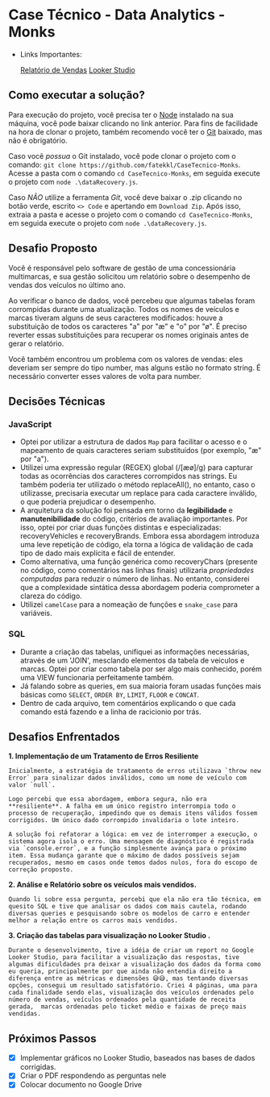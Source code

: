 # Case Técnico - Data Analytics - Monks

 - Links Importantes:

    [Relatório de Vendas](./RelatórioVendas-Monks.pdf)
    [Looker Studio](https://lookerstudio.google.com/u/0/reporting/4e3d1fde-9960-4812-a965-4403aff9f1dd/page/nrWaF)



## Como executar a solução?

Para execução do projeto, você precisa ter o [Node](https://nodejs.org/pt/download) instalado na sua máquina, você pode baixar clicando no link anterior.
Para fins de facilidade na hora de clonar o projeto, também recomendo você ter o [Git](https://git-scm.com/downloads) baixado, mas não é obrigatório.

Caso você *possua* o Git instalado, você pode clonar o projeto com o comando: `git clone https://github.com/fatekkl/CaseTecnico-Monks`. Acesse a pasta com o comando `cd CaseTecnico-Monks`, em seguida execute o projeto com `node .\dataRecovery.js`.


Caso *NÃO* utilize a ferramenta *Git*, você deve baixar o .zip clicando no botão verde, escrito `<> Code` e apertando em `Download Zip`. Após isso, extraia a pasta e acesse o projeto com o comando `cd CaseTecnico-Monks`, em seguida execute o projeto com `node .\dataRecovery.js`.


## Desafio Proposto

Você é responsável pelo software de gestão de uma concessionária multimarcas, e sua gestão solicitou um relatório sobre o desempenho de vendas dos veículos no último ano.

Ao verificar o banco de dados, você percebeu que algumas tabelas foram corrompidas durante uma atualização. Todos os nomes de veículos e marcas tiveram alguns de seus caracteres modificados: houve a substituição de todos os caracteres "a" por "æ" e "o" por "ø".
É preciso reverter essas substituições para recuperar os nomes originais antes de gerar o relatório.

Você também encontrou um problema com os valores de vendas: eles deveriam ser sempre do tipo number, mas alguns estão no formato string. É necessário converter esses valores de volta para number.

## Decisões Técnicas

### JavaScript
- Optei por utilizar a estrutura de dados `Map` para facilitar o acesso e o mapeamento de quais caracteres seriam substituídos (por exemplo, "æ" por "a").
- Utilizei uma expressão regular (REGEX) global (/[æø]/g) para capturar todas as ocorrências dos caracteres corrompidos nas strings. Eu também poderia ter utilizado o método replaceAll(), no entanto, caso o utilizasse, precisaria executar um replace para cada caractere inválido, o que poderia prejudicar o desempenho.
- A arquitetura da solução foi pensada em torno da **legibilidade** e **manutenibilidade** do código, critérios de avaliação importantes. Por isso, optei por criar duas funções distintas e especializadas: recoveryVehicles e recoveryBrands. Embora essa abordagem introduza uma leve repetição de código, ela torna a lógica de validação de cada tipo de dado mais explícita e fácil de entender.
- Como alternativa, uma função genérica como recoveryChars (presente no código, como comentários nas linhas finais) utilizaria *propriedades computadas* para reduzir o número de linhas. No entanto, considerei que a complexidade sintática dessa abordagem poderia comprometer a clareza do código.
- Utilizei `camelCase` para a nomeação de funções e `snake_case` para variáveis.

### SQL
- Durante a criação das tabelas, unifiquei as informações necessárias, através de um 'JOIN', mesclando elementos da tabela de veiculos e marcas. Optei por criar como tabela por ser algo mais conhecido, porém uma VIEW funcionaria perfeitamente também.
- Já falando sobre as queries, em sua maioria foram usadas funções mais básicas como `SELECT`, `ORDER BY`, `LIMIT`, `FLOOR` e `CONCAT`.
- Dentro de cada arquivo, tem comentários explicando o que cada comando está fazendo e a linha de racicionio por trás.


## Desafios Enfrentados

**1. Implementação de um Tratamento de Erros Resiliente**

    Inicialmente, a estratégia de tratamento de erros utilizava `throw new Error` para sinalizar dados inválidos, como um nome de veículo com valor `null`.

    Logo percebi que essa abordagem, embora segura, não era **resiliente**. A falha em um único registro interrompia todo o processo de recuperação, impedindo que os demais itens válidos fossem corrigidos. Um único dado corrompido invalidaria o lote inteiro.

    A solução foi refatorar a lógica: em vez de interromper a execução, o sistema agora isola o erro. Uma mensagem de diagnóstico é registrada via `console.error`, e a função simplesmente avança para o próximo item. Essa mudança garante que o máximo de dados possíveis sejam recuperados, mesmo em casos onde temos dados nulos, fora do escopo de correção proposto.

**2. Análise e Relatório sobre os veículos mais vendidos.**

    Quando li sobre essa pergunta, percebi que ela não era tão técnica, em quesito SQL e tive que analisar os dados com mais cautela, rodando diversas queries e pesquisando sobre os modelos de carro e entender melhor a relação entre os carros mais vendidos.


**3. Criação das tabelas para visualização no Looker Studio .**

    Durante o desenvolvimento, tive a idéia de criar um report no Google Looker Studio, para facilitar a visualização das respostas, tive algumas dificuldades pra deixar a visualização dos dados da forma como eu queria, principalmente por que ainda não entendia direito a diferença entre as métricas e dimensões 😅😅, mas tentando diversas opções, consegui um resultado satisfatório. Criei 4 páginas, uma para cada finalidade sendo elas, visualização dos veículos ordenados pelo número de vendas, veículos ordenados pela quantidade de receita gerada,  marcas ordenadas pelo ticket médio e faixas de preço mais vendidas.



## Próximos Passos

  - [x] Implementar gráficos no Looker Studio, baseados nas bases de dados corrigidas.
  - [x] Criar o PDF respondendo as perguntas nele
  - [x] Colocar documento no Google Drive
